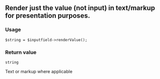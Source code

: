 Render just the value (not input) in text/markup for presentation purposes.
---------------------------------------------------------------------------

### Usage

    $string = $inputfield->renderValue();

### Return value

`string`

Text or markup where applicable


